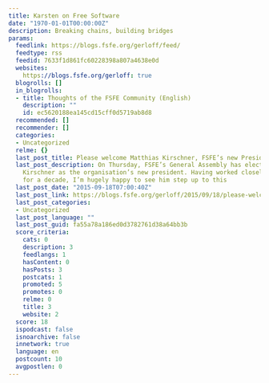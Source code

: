 ```yaml
---
title: Karsten on Free Software
date: "1970-01-01T00:00:00Z"
description: Breaking chains, building bridges
params:
  feedlink: https://blogs.fsfe.org/gerloff/feed/
  feedtype: rss
  feedid: 7633f1d861fc60228398a807a4638e0d
  websites:
    https://blogs.fsfe.org/gerloff: true
  blogrolls: []
  in_blogrolls:
  - title: Thoughts of the FSFE Community (English)
    description: ""
    id: ec5620188ea145cd15cff0d5719ab8d8
  recommended: []
  recommender: []
  categories:
  - Uncategorized
  relme: {}
  last_post_title: Please welcome Matthias Kirschner, FSFE’s new President
  last_post_description: On Thursday, FSFE’s General Assembly has elected Matthias
    Kirschner as the organisation’s new president. Having worked closely with him
    for a decade, I’m hugely happy to see him step up to this
  last_post_date: "2015-09-18T07:00:40Z"
  last_post_link: https://blogs.fsfe.org/gerloff/2015/09/18/please-welcome-fsfes-new-president/
  last_post_categories:
  - Uncategorized
  last_post_language: ""
  last_post_guid: fa55a78a186ed0d3782761d38a64bb3b
  score_criteria:
    cats: 0
    description: 3
    feedlangs: 1
    hasContent: 0
    hasPosts: 3
    postcats: 1
    promoted: 5
    promotes: 0
    relme: 0
    title: 3
    website: 2
  score: 18
  ispodcast: false
  isnoarchive: false
  innetwork: true
  language: en
  postcount: 10
  avgpostlen: 0
---
```

